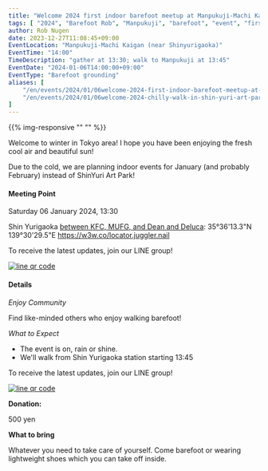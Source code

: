```yaml
---
title: "Welcome 2024 first indoor barefoot meetup at Manpukuji-Machi Kaigan"
tags: [ "2024", "Barefoot Rob", "Manpukuji", "barefoot", "event", "first", "indoor", "january", "walk", "はだし", "裸足のロブ" ]
author: Rob Nugen
date: 2023-12-27T11:08:45+09:00
EventLocation: "Manpukuji-Machi Kaigan (near Shinyurigaoka)"
EventTime: "14:00"
TimeDescription: "gather at 13:30; walk to Manpukuji at 13:45"
EventDate: "2024-01-06T14:00:00+09:00"
EventType: "Barefoot grounding"
aliases: [
    "/en/events/2024/01/06welcome-2024-first-indoor-barefoot-meetup-at-manpukuji-machi-kaigan",
    "/en/events/2024/01/06welcome-2024-chilly-walk-in-shin-yuri-art-park",
]
---
```


{{% img-responsive "" "" %}}

Welcome to winter in Tokyo area! I hope you have been enjoying the fresh cool air and beautiful sun!

Due to the cold, we are planning indoor events for January (and probably February) instead of ShinYuri Art Park!

#### Meeting Point

Saturday 06 January 2024, 13:30

Shin Yurigaoka [between KFC, MUFG, and Dean and Deluca](https://goo.gl/maps/aoY2j7WxkNjSC2u98):  35°36'13.3"N 139°30'29.5"E  https://w3w.co/locator.juggler.nail

To receive the latest updates, join our LINE group!

[![line qr code](//b.robnugen.com/blog/2021/thumbs/2021_sep_25_rob_line_qr_code_text_walk_and_talk.jpg)](//b.robnugen.com/blog/2021/2021_sep_25_rob_line_qr_code_text_walk_and_talk.jpg)

#### Details

*Enjoy Community*

Find like-minded others who enjoy walking barefoot!

*What to Expect*

* The event is on, rain or shine.
* We'll walk from Shin Yurigaoka station starting 13:45

To receive the latest updates, join our LINE group!

[![line qr code](//b.robnugen.com/blog/2021/thumbs/2021_sep_25_rob_line_qr_code_text_walk_and_talk.jpg)](//b.robnugen.com/blog/2021/2021_sep_25_rob_line_qr_code_text_walk_and_talk.jpg)

**Donation:**

500 yen

**What to bring**

Whatever you need to take care of yourself.  Come barefoot or
wearing lightweight shoes which you can take off inside.
